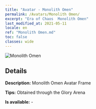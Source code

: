 ```yaml
---
title: "Avatar - Monolith Omen"
permalink: /Avatars/Monolith Omen/
excerpt: "Era of Chaos  Monolith Omen"
last_modified_at: 2021-05-11
locale: en
ref: "Monolith Omen.md"
toc: false
classes: wide
---
```

 ![Monolith Omen](/images/a/avatarFrame_85.png)

## Details

 **Description:** Monolith Omen Avatar Frame 

 **Tips:** Obtained through the Glory Arena 

 **Is available:**  - 

